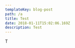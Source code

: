 ```yaml
---
templateKey: blog-post
path: /a
title: Test
date: 2018-01-11T15:02:06.169Z
description: Test
---
```

T
